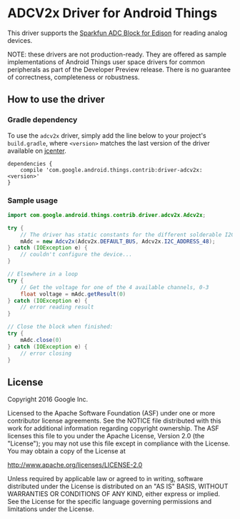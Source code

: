 ADCV2x Driver for Android Things
====================================

This driver supports the [Sparkfun ADC Block for Edison](https://www.sparkfun.com/products/13770) 
for reading analog devices.

NOTE: these drivers are not production-ready. They are offered as sample
implementations of Android Things user space drivers for common peripherals
as part of the Developer Preview release. There is no guarantee
of correctness, completeness or robustness.

How to use the driver
---------------------

### Gradle dependency

To use the `adcv2x` driver, simply add the line below to your project's `build.gradle`,
where `<version>` matches the last version of the driver available on [jcenter][jcenter].

```
dependencies {
    compile 'com.google.android.things.contrib:driver-adcv2x:<version>'
}
```

### Sample usage

```java
import com.google.android.things.contrib.driver.adcv2x.Adcv2x;

try {
    // The driver has static constants for the different solderable I2C addresses:
    mAdc = new Adcv2x(Adcv2x.DEFAULT_BUS, Adcv2x.I2C_ADDRESS_48);
} catch (IOException e) {
    // couldn't configure the device...
}

// Elsewhere in a loop
try {
    // Get the voltage for one of the 4 available channels, 0-3 
    float voltage = mAdc.getResult(0)
} catch (IOException e) {
    // error reading result
}

// Close the block when finished:
try {
    mAdc.close(0)
} catch (IOException e) {
    // error closing
}

```

License
-------

Copyright 2016 Google Inc.

Licensed to the Apache Software Foundation (ASF) under one or more contributor
license agreements.  See the NOTICE file distributed with this work for
additional information regarding copyright ownership.  The ASF licenses this
file to you under the Apache License, Version 2.0 (the "License"); you may not
use this file except in compliance with the License.  You may obtain a copy of
the License at

  http://www.apache.org/licenses/LICENSE-2.0

Unless required by applicable law or agreed to in writing, software
distributed under the License is distributed on an "AS IS" BASIS, WITHOUT
WARRANTIES OR CONDITIONS OF ANY KIND, either express or implied.  See the
License for the specific language governing permissions and limitations under
the License.

[jcenter]: https://bintray.com/google/androidthings/contrib-driver-adcv2x/_latestVersion
